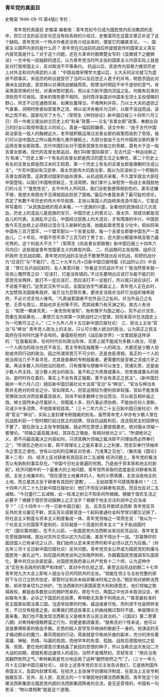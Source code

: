 ### 青年党的真面目
史敬棠
1946-09-15
第4版()
专栏：

　　青年党的真面目
    史敬棠
    编者按：青年党如今已成为国民党内反动集团的走卒，但它过去的反动言论还没有较系统的介绍过，史敬棠同志这篇文章正补足了这个缺陷。青年党另一个特点作者还没有介绍出来的，便是它的媚美言论。
    一、国家主义葫芦内卖的是什么药？
    青年党在抗战前抗战后所提倡宣传的国家主义真实内容究竟是什么？对于这个问题，还在大革命时期萧楚女写的《显微镜下之醒狮派》一文中有一段独辟的透见，认为青年党当时所主张的国家主义内容实际上就是反对打倒帝国主义，反对取消不平等条约。
    抗战以后，其宣传内容极力推崇历史上对外主和对内用武的人说：“中国自南宋理学大盛以后，士大夫的议论就习为虚骄不顾事实，宋高宗的和议就受尽了当时以及后世正人君子的斥骂，明思宗因此对满洲主战到底，袁崇焕以对满怵战被疑而死。假使当时明廷不中于虚骄的意气，肯采用袁崇焕的计划，对满洲暂时罢兵，而以全力削平国内流寇之乱，何致有后来的溃败而不可收拾。清末的情势更不相同，当时西洋各国对中国本无领土主权侵略的野心，所志不过在通商贸易，如果处置得当，不难两利并存，乃以士大夫的虚骄之气甚重，洞明时势者如郭嵩焘之流，俱以谈洋务被斥为汉奸，以致不该战而战，该和之而不和，国家吃尽了大亏。”（常燕生《林则徐论》新中国日报三十四年六月三日）同一作者又提出树立历史上的“和亲”政策——又名“吉普女郎”政策，奉献出自己的妇女以取得帝国主义的欢心，真是一幅奴颜媚骨。该文中称：“由于古代中国政治家及一般人的胸襟远大，老早就积极运用过吉普女郎的政策而收到了奇效，我们可以说中国古之所以能外御九夷开疆拓土，大部分是由于古代中国政治家的善于运用吉普女郎政策。古代中国妇女对于国家民族生存独立的贡献，莫有大于这一般吉普女郎者。现代的吉普女郎运动，我们叫做‘国际联欢’，在古代这一种运动称之为‘和亲’。”“历史上第一个有名的吉普女郎是西汉的楚王戊之女解忧，第二个历史上有名的吉普女郎是西汉末的王昭君，第一个历史上有名的吉普女郎是唐朝的文成公主”。“今天中国如有汉武帝、唐太宗是伟大的政治家，我以为应该树立一个积极的吉普女郎政策，这政策对国家的益处很多。从抗战观点来看，不久盟军就会大部在中国登陆，以我们中国物资缺乏，生活简陋，我们拿什么来慰劳一些战士来鼓励他们的斗志？“食色性也”，古今中外人所同具，我们没有食便得用到色的，美军还嫌不够，我想大帝国也不见得就因此贬损了国格。”最后作者竟发表了最可耻的谬论，否定了有数千年历史的伟大中华民族，主张以美国人的血统来改造中国人，它是这样写着的：“从民族血统的观点来看，一个民族的兴盛，全看他的民族经过几次混血，历史上的混血儿是民族的宝贝，中国历史上的晋文公、唐太宗、郑成功都是混血儿的代表。五胡乱华之后，中国经过民族上的大混合，才有隋唐的中兴，中国民族今天在血统上必须经过混合注入新鲜的血液，始能起衰老而复少壮中。假如将来中国有三百万盟军，一个盟军配以一个吉普女郎，每一个吉普女郎替中国生产一混血儿，二十年后，中国不但平添了三百万的丁男丁女，还大部分都是体格及智力最优秀的，这个利益大不大？”（常燕生《向吉普女郎致敬》新中国日报三十四年六月四日）这些就是青年党国家主义的典型内容。
    二、抗战期间主张投降，组织汉奸政府
    在抗战初期，青年党对抗战的主张还不敢冒然提出反对抗战，却把抗战分为“应该打”与“不能打”。在二十九年九月×日新中国日报特载《抗战的认识》中说道：“曾忆当沪战初起时，友人某君问我：‘你看这次抗战对不对？’我当然曾本我一往信心慨然答之曰：‘应该打，打是没有错的。’不过先要明白应该打与能不能打的意思完全两样，能打不一定应该打，而应该打不一定能打，所以我只说应该打，并不说能不能打。”迨至武汉失守以后，全国妥协空气甚嚣尘上，青年党人正在此时，大加赞扬法国维希政府，喻贝当为忍辱负重，更进言当局步法奸贝当组织维希政府，不必计流言怕人唾骂。“凡真诚爱国者不仅外自己之私利，并当外自己之名誉。王莽与周公，其始也并无何等不同，而其结果乃有天渊之别。故古人有诗云：“假使一朝身先死，一身忠伪有谁知”。殆有慨乎为国之居心，究不必计流言，而重在其结果也……果使贝当为效第一次欧战时之兴登堡，则将来容许在法国史上为一可歌可泣之人。”（二十九年八月十五日新中国日报社论）
    三、政治上主张“官治”与“绅治”
    青年党人政治上的主张，只认可少数人统治的政治，认为真正之民主政府在任何时代是不会有的。姜蕴刚在他的《战后新世界》一文里就是这样讲的：“在我看起来，任何时代任何政治形体，实质上就不能成为多数人统治，可是一个人统治的政治也还不易见，君主专制及独裁等一人的政治，大都还是少数人协助或共同行动的政治，因之所谓贤君万不可少的，还是良臣贤相，真正的一个人的统治政治几乎不易寻觅，尤其是昏暴的专制独裁者，更需要的是官者之流或爪牙之辈。再谈多数人共同统治的政府，只有推理与想像中可以发生，究诸实质，还是由少数人所主持，这少数人统治的政治，虽不称之为贵族或寡头，但贵族或寡头的政治，是时时存在着的，事实上不会有真正独裁，更不会有真正之民主”。（新中国日报卅一年六月八日）随后新中国日报社论大谈其“官治”与“绅治”。“官治与绅治本质并无绝对的优劣之分，官如得其人，则官运用较为便利效率较强，官如不能发挥官僚政治优点而徒暴露其弱点，则尚不如多数绅士协议而治，可以收互相补益之效。绅士固然未必尽属好人，但既属人多，则凡事必须协商，不能由任何人垄断，可减少许多流弊，不地效率较低耳。”（三十二年六月二十五日新中国日报社论）所谓“官治”“绅治”，实际上是封建专制独裁的别名，虽然青年党人中亦有少数人曾在抗战胜利前一个短时期打起过民主的招牌，但自抗战胜利后，连这假民主的招牌也不要了，既在政治上主张专制独裁，就必然在思想上要提倡愚忠，绝对服从领袖一套理论。“领袖之最高裁决权，其存在之理由，有相对绝对之义”。“所谓绝对之义，即不问最高裁决之内容如何，只须其确为领袖之裁决即不问理由而必然奉行之”，“所谓忠之绝对义者，即不得理论上之是非事实上之利害，而忠实奉行领袖命令之意志之谓也，世有以功利的见解反对忠者，乃浅薄之见也”。（重庆版《国论》第十二号）
    四、经济上反对耕者有其田反对二五减租
    经济问题上，青年党的看法否认有剥削的事实存在。“中国今日社会普遍的穷困，乃是由于资本家和地主的剥削”。经济问题中的一个最重大的土地问题，青年党所采取的态度是反对耕者有其田，主张土地兼并的。“现在感觉土地兼并的人，有的义愤填膺，主张没收地主的土地，而立基其主张于耕者有其田的‘遗教’。……无如政策不可感情用事何！”（三十四年六月二十九日新中国日报社论）他们不但反对耕者有其田，而且也反对二五减租。“今日盛行二五减租，此一标准之树立不知系何所根据。根据于佃农生活之必要乎？根据于佃农劳动报酬上之正当乎？根据于地主合法利润中之应当减乎？”（三十四年十一月一日新中国日报）
    五、反苏反共歌颂法西斯
    青年党反苏反共的言论屡见不鲜，其反苏论调甚至连一个起码普通社会科学常识都忘记掉了，将社会主义制度与资本主义制度看成一体。青年党领袖之一常燕生说：“我以为一个社会主义的国家不是别的，实际就是一个高度的资本主义”“关于新战国时代”（国论第四期）。在不久以前，一些国民党内法西斯派发动反苏运动，青年党复在旁摇旗呐喊，提出对苏外交须以武力为后盾，甚至不惜出于一战。“苏联狰狞的面目国人已有亲切之认识，我们始终认定未来世界的和平必须以武力为后盾。”（卅五年三月十五日新中国日报社论）反共问题，青年党完全公开成为国民党的附庸与国民党一鼻孔出气，如在国共两党谈判之际随声附和，亦跟着国民党强调军队国家化，要中共交出全部武装，对国民党政府承认共产党有十二个师，认为这种作法“实在失去政府的尊严和体统”。其对中共仇视之深，甚至远自抗战初期二十七年青年党九次大会上即有人提出与日共同防共的主张。“倘能在领土与主权完整的原则下与日订立防共协定，即暂时议和亦未始非解决时局之办法。”相反地对纳粹法西斯，却非常亲切为之辩护。“在法西斯的代表国家意大利和德意志，他们领袖之取得政权，都是由多数民众的拥护而来的，即在今日，两国之中也并未取消议会，例如每有大事，必诉之于国民的总投票，希特勒尤其善于利用此点。”“甚至最标准的民主国家如英法美三国，当选举投票的时候，威迫或者可免，而利诱不也是照样发生，不过仅有程度之差。如果我们把这些事实上的曲线搁过暂时不提，单就理论方面来看，我们也不能发现法西斯主义是根本否认民主政治的。”（《国论》第二卷第八期）对希特勒侵略野蛮之行为，则更是歌颂备至。“就希氏的个性来说，他可以说是裹俾斯麦的铁血手腕，尼悉的超人哲学及华格纳的歌剧于一身的。他演说的天才煽动群众的魔力，暴风雨般的行动，简直就是华格纳乐曲的副本，充分的渗杂着英雄、神秘、热情、叫嚣的氛团，而他早年的失意、孤独、战败后德国地位之低落、贫困，更在他的潜意识里结晶了疯狂的怨恨的种子，所以当希氏这次发动二次大战的初期，德国有那迅速惊人的成功，当然不是偶然的。苏轼有言：“用兵当用其翻然勃然之气。”希特勒真是充分地运用了这种“翻然勃然之气”了。（三十一年九月十五日新中国日报社论）。
    综合上述青年党的言论主张告诉我们，它是依附国外帝国主义，及国内封建军阀。在经济上主张保守封建经济制度，在政治上主张专制独裁反苏、反共、反人民、反民主的一个半殖民地封建法西斯集团。青年党这个封建法西斯集团与国民党内部的法西斯集团两者的合流，是无足奇怪的，中国有一句老话：“物以类相聚”就是这个道理。

